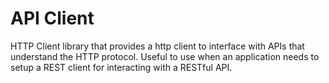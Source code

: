 # API Client

HTTP Client library that provides a http client to interface with APIs that understand the HTTP protocol. Useful to use when an application needs
to setup a REST client for interacting with a RESTful API.
